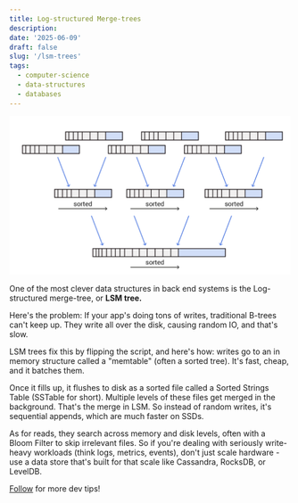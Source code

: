 ```yaml
---
title: Log-structured Merge-trees
description: 
date: '2025-06-09'
draft: false
slug: '/lsm-trees'
tags:
  - computer-science
  - data-structures
  - databases
---
```


![LSM tree](./lsm-tree.png)

One of the most clever data structures in back end systems is the Log-structured merge-tree, or **LSM tree.**

Here's the problem: If your app's doing tons of writes, traditional B-trees can't keep up. They write all over the disk, causing random IO, and that's slow.

LSM trees fix this by flipping the script, and here's how: writes go to an in memory structure called a "memtable" (often a sorted tree). It's fast, cheap, and it batches them.

Once it fills up, it flushes to disk as a sorted file called a Sorted Strings Table (SSTable for short). Multiple levels of these files get merged in the background. That's the merge in LSM. So instead of random writes, it's sequential appends, which are much faster on SSDs.

As for reads, they search across memory and disk levels, often with a Bloom Filter to skip irrelevant files. So if you're dealing with seriously write-heavy workloads (think logs, metrics, events), don't just scale hardware - use a data store that's built for that scale like Cassandra, RocksDB, or LevelDB.

[Follow](https://www.linkedin.com/in/john-pratt787) for more dev tips!

